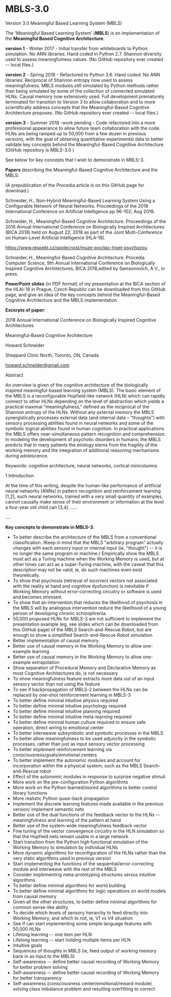 # MBLS-3.0
Version 3.0  Meaningful Based Learning System (MBLS)

The 'Meaningful Based Learning System' (**MBLS**) is an implementation of the **Meaningful Based Cognitive Architecture**.

**version 1** - Winter 2017 - Initial transfer from whiteboards to Python simulation. No ANN libraries. Hand coded in Python 2.7.
Shannon diversity used to assess meaningfulness values. (No GitHub repository ever created -- local files.)

**version 2** - Spring 2018 - Refactored to Python 3.6. Hand coded. No ANN libraries. Reciprocal of Shannon entropy now used to assess meaningfulness. MBLS modules still simulated by Python methods rather than being simulated by some of the collection of connected simulated HLNs. Causal memory now extensively used. Full development prematurely terminated for transition to Version 3 to allow collaboration and to more scientifically address concepts that the Meaningful-Based Cognitive Architecture proposes. (No GitHub repository ever created -- local files.)

**version 3** - Summer 2018 -work pending - Code refactored into a more professional appearance to allow future team collaboration with the code. HLNs are being ramped up to 50,000 from a few dozen in previous versions, with the goal of obtaining quantitative experimental data to better validate key concepts behind the Meaningful-Based Cognitive Architecture. (GitHub repository is MBLS-3.0 )

See below for key concepts that I wish to demonstrate in MBLS-3. 

**Papers** describing the Meaningful-Based Cognitive Architecture and the MBLS:

(A prepublication of the Procedia article is on this GitHub page for download.)

Schneider, H., Non-Hybrid Meaningful-Based Learning System Using a Configurable Network of Neural Networks. Proceedings of the 2018 International Conference on Artificial Intelligence pp 96-102; Aug 2018.

Schneider, H., Meaningful-Based Cognitive Architecture. Proceedings of the 2018 Annual International Conference on Biologically Inspired Architectures (BICA 2018) held on August 22, 2018 as part of the Joint Multi-Conference on Human-Level Artificial Intelligence (HLA-18).

https://www.respekt.cz/spolecnost/muze-pocitac-trpet-psychozou

Schneider, H., Meaningful-Based Cognitive Architecture. Procedia Computer Science, 9th Annual International Conference on Biologically Inspired Cognitive Architectures, BICA 2018,edited by Samsonovich, A.V.,  in press.

**PowerPoint slides** (in PDF format) of my presentation at the BICA section of the HLAI-18 in Prague, Czech Republic can be downloaded from this GitHub page, and give an idea of the key concepts behind the Meaningful-Based Cognitive Architecture and the MBLS implementation. 

**Excerpts of paper**:

2018 Annual International Conference on Biologically Inspired Cognitive Architectures

Meaningful-Based Cognitive Architecture

Howard Schneider

Sheppard Clinic North, Toronto, ON, Canada

howard.schneider@gmail.com 


Abstract

An overview is given of the cognitive architecture of the biologically inspired meaningful-based learning system (MBLS). The basic element of the MBLS is a reconfigurable Hopfield-like network (HLN) which can rapidly connect to other HLNs depending on the level of abstraction which yields a practical maximal “meaningfulness,” defined as the reciprocal of the Shannon entropy of the HLNs. Without any external memory the MBLS synergistically processes external data (and internal data – “thoughts”) with sensory processing abilities found in neural networks and some of the symbolic logical abilities found in human cognition. In practical applications the MBLS offers near-simultaneous pattern recognition and comprehension. In modeling the development of psychotic disorders in humans, the MBLS predicts that in many patients the etiology stems from the fragility of the working memory and the integration of additional reasoning mechanisms during adolescence. 

Keywords: cognitive architecture, neural networks, cortical minicolumns

1 Introduction
    
At the time of this writing, despite the human-like performance of artificial neural networks (ANNs) in pattern recognition and reinforcement learning [1,2], such neural networks, trained with a very small quantity of examples, cannot causally make sense of their environment or information at the level a four-year old child can [3,4].  .....

....


   
    
 **Key concepts to demonstrate in MBLS-3**:
 
 - To better describe the architecture of the MBLS from a conventional classification. (Keep in mind that the MBLS "arbitrary program" actually changes with each sensory input or internal input (ie, "thought") -- it is no longer the same program or machine.) Empirically show the MBLS must act as a Turing machine when the Working Memory is used, but at other times can act as a super-Turing machine, with the caveat that this description may not be valid, ie, do such machines even exist theoretically.
 - To show that psychosis (retrieval of incorrect vectors not associated with the reality at hand and cognitive dysfunction) is inevitable if Working Memory without error-correcting circuitry or software is used and becomes stressed.
 - To show that an intervention that reduces the likelihood of psychosis in the MBLS will by analogous intervention reduce the likelihood of a young person of developing chronic schizophrenia.
 - 50,000 proposed HLNs for MBLS-3 are not sufficient to implement the presentation example (eg, see slides which can be downloaded from this GitHub page) of the MBLS Search-and-Rescue Robot, but are enough to show a simplified Search-and-Rescue Robot simulation.
 - Better implementation of causal memory.
 - Better use of causal memory in the Working Memory to allow one-example learning
 - Better use of causal memory in the Working Memory to allow one-example extrapolation
 - Show separation of Procedural Memory and Declarative Memory as most Cognitive Architectures do, is not necessary
 - To show meaningfulness feature extracts more data out of an input sensory vector than not using the feature
 - To see if backpropagation of MBLS-2 between the HLNs can be replaced by one-shot reinforcement learning in MBLS-3
 - To better define minimal intuitive physics required
 - To better define minimal intuitive psychology required
 - To better define minimal intuitive planning required
 - To better define minimal intuitive meta-learning required
 - To better define minimal human culture required to ensure safe operation, direct wiring to emotional center
 - To better interweave subsymbolic and symbolic processes in the MBLS
 - To better allow meaningfulness to be used adjunctly in the symbolic processes, rather than just as input sensory vector processing
 - To better implement reinforcement learning via consciousness/goals/emotional centers
 - To better implement the autonomic modules and account for incorporation within the a physical system, such as the MBLS Search-and-Rescue robot
 - Effect of the autonomic modules in response to surprise negative stimuli
 - More work on the pre-configuration Python algorithms
 - More work on the Python learned/stored algorithms to better control library functions
 - More realistic Python quasi-back propagation
 - Implement the discrete learning features made available in the previous version/ implement semantic nets
 - Better use of the dual functions of the feedback vector to the HLNs -- meaningfulness and learning of the pattern at hand
 - Better use of the system-wide meaningfulness feedback vector
 - Fine tuning of the vector convergence circuitry in the HLN simulation so that the Hopfield nets remain usable in a large network
 - Start transition from the Python high functional simulation of the Working Memory to simulation by individual HLNs
 - More dynamic algorithms for reconfiguration of the HLNs rather than the very static algorithms used in previous version
 - Start implementing the functions of the sequential/error-correcting module and interweave with the rest of the MBLS
 - Consider implementing meta-prototyping structures versus intuitive algorithms
 - To better define minimal algorithms for world building
 - To better define minimal algorithms for logic operations on world models from causal memory
 - Given all the other structures, to better define minimal algorithms for common sense-like ability
 - To decide which levels of sensory hierarchy to feed directly into Working Memory, and which to not, ie, V1 vs V4 situation
 - See if can start implementing some simple language features with 50,000 HLNs
 - Lifelong learning -- one item per HLN
 - Lifelong learning -- start holding multiple items per HLN
 - Intuitive goals
 - Sequences of thoughts in MBLS (ie, feed output of working memory back in as input to the MBLS)
 - Self-awareness -- define better causal recording of Working Memory for better problem solving
 - Self-awareness -- define better causal recording of Working Memory for better transparency
 - Self-awareness (consciousness center/emotional/reward module) solving class imbalance problem and resulting overfitting to correct
    
   
  
